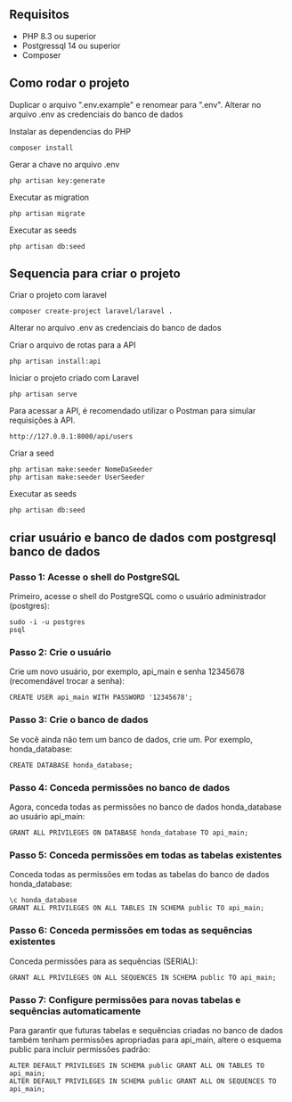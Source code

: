 ## Requisitos
 * PHP 8.3 ou superior 
 * Postgressql 14 ou superior 
 * Composer

 ## Como rodar o projeto

 Duplicar o arquivo ".env.example" e renomear para ".env".
 Alterar no arquivo .env as credenciais do banco de dados

 Instalar as dependencias do PHP
 ```
 composer install
 ```

 Gerar a chave no arquivo .env
 ```
 php artisan key:generate
 ```

 Executar as migration
 ```
 php artisan migrate
 ```
 
  Executar as seeds
 ```
 php artisan db:seed
 ```

 ## Sequencia para criar o projeto

 Criar o projeto com laravel
 ```
 composer create-project laravel/laravel .
 ```

Alterar no arquivo .env as credenciais do banco de dados

Criar o arquivo de rotas para a API
```
php artisan install:api
```

Iniciar o projeto criado com Laravel
```
php artisan serve
```

Para acessar a API, é recomendado utilizar o Postman para simular requisições à API.
```
http://127.0.0.1:8000/api/users
```

Criar a seed 
```
php artisan make:seeder NomeDaSeeder
php artisan make:seeder UserSeeder
```

Executar as seeds
```
php artisan db:seed
```

## criar usuário e banco de dados com postgresql banco de dados

### Passo 1: Acesse o shell do PostgreSQL

Primeiro, acesse o shell do PostgreSQL como o usuário administrador (postgres):

```
sudo -i -u postgres
psql
```

### Passo 2: Crie o usuário

Crie um novo usuário, por exemplo, api_main e senha 12345678 (recomendável trocar a senha):

```
CREATE USER api_main WITH PASSWORD '12345678';
```

### Passo 3: Crie o banco de dados

Se você ainda não tem um banco de dados, crie um. Por exemplo, honda_database:

```
CREATE DATABASE honda_database;
```

### Passo 4: Conceda permissões no banco de dados

Agora, conceda todas as permissões no banco de dados honda_database ao usuário api_main:

```
GRANT ALL PRIVILEGES ON DATABASE honda_database TO api_main;
```

### Passo 5: Conceda permissões em todas as tabelas existentes

Conceda todas as permissões em todas as tabelas do banco de dados honda_database:

```
\c honda_database
GRANT ALL PRIVILEGES ON ALL TABLES IN SCHEMA public TO api_main;
```

### Passo 6: Conceda permissões em todas as sequências existentes

Conceda permissões para as sequências (SERIAL):

```
GRANT ALL PRIVILEGES ON ALL SEQUENCES IN SCHEMA public TO api_main;
```

### Passo 7: Configure permissões para novas tabelas e sequências automaticamente

Para garantir que futuras tabelas e sequências criadas no banco de dados também tenham permissões apropriadas para api_main, altere o esquema public para incluir permissões padrão:

```
ALTER DEFAULT PRIVILEGES IN SCHEMA public GRANT ALL ON TABLES TO api_main;
ALTER DEFAULT PRIVILEGES IN SCHEMA public GRANT ALL ON SEQUENCES TO api_main;
```



    
